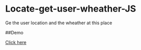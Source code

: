 # Locate-get-user-wheather-JS
Ge the user location and the wheather at this place 

##Demo

[Click here](http://htmlpreview.github.io/?https://github.com/Antoinebr/Locate-get-user-wheather-JS/blob/master/index.html)
